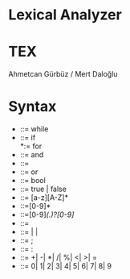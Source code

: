 # Lexical Analyzer 
# TEX

Ahmetcan Gürbüz / Mert Daloğlu

 # Syntax
* ::= while     
* ::= if  
*:= for  
* ::= and  
* ::=  
* ::= or  
* ::= bool   
* ::= true | false  
* <variable> ::=  [a-z][A-Z]*   
* <digit>::=[0-9]*  
* <float>::=[0-9]*(\.)?[0-9]*  
* ::=  
* <data> ::= <variable> | <digit> | <float>   
* ::= ;  
* ::= :  
* ::= +| -| *| /| %| <| >| =  
* ::=  0| 1| 2| 3| 4| 5| 6| 7| 8| 9   
